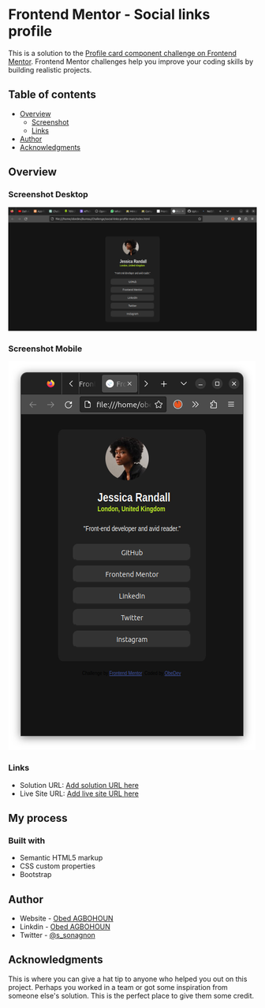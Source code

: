 # Frontend Mentor - Social links profile

This is a solution to the [Profile card component challenge on Frontend Mentor](https://www.frontendmentor.io/challenges/profile-card-component-cfArpWshJ). Frontend Mentor challenges help you improve your coding skills by building realistic projects. 

## Table of contents

- [Overview](#overview)
  - [Screenshot](#screenshot)
  - [Links](#links)
- [Author](#author)
- [Acknowledgments](#acknowledgments)


## Overview

### Screenshot Desktop

![](Desktop.png)

### Screenshot Mobile

![](mobile.png)

### Links

- Solution URL: [Add solution URL here](https://github.com/Obed67/Profile-card-component-solution/tree/main)
- Live Site URL: [Add live site URL here](https://profile-card-component-solution-obed.netlify.app/)

## My process

### Built with

- Semantic HTML5 markup
- CSS custom properties
- Bootstrap



## Author

- Website - [Obed AGBOHOUN](https://www.your-site.com)
- Linkdin - [Obed AGBOHOUN](https://www.linkedin.com/in/sonagnon-obed-agbohoun-a1b500262/?lipi=urn%3Ali%3Apage%3Ad_flagship3_feed%3BcNpVddBcQ8iarGQE7ez0Og%3D%3D)
- Twitter - [@s_sonagnon](https://www.twitter.com/s_sonagnon)


## Acknowledgments

This is where you can give a hat tip to anyone who helped you out on this project. Perhaps you worked in a team or got some inspiration from someone else's solution. This is the perfect place to give them some credit.
